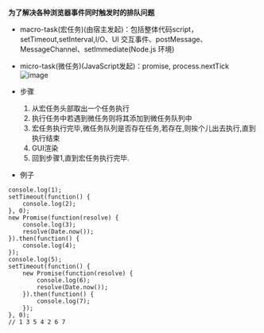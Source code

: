 **为了解决各种浏览器事件同时触发时的排队问题**

- macro-task(宏任务)(由宿主发起)：包括整体代码script，setTimeout,setInterval,I/O、UI 交互事件、postMessage、MessageChannel、setImmediate(Node.js 环境)
- micro-task(微任务)(JavaScript发起)：promise, process.nextTick
![image](https://user-gold-cdn.xitu.io/2017/11/21/15fdcea13361a1ec?imageView2/0/w/1280/h/960/format/webp/ignore-error/1)

- 步骤
    1. 从宏任务头部取出一个任务执行
    2. 执行任务中若遇到微任务则将其添加到微任务队列中
    3. 宏任务执行完毕,微任务队列是否存在任务,若存在,则挨个儿出去执行,直到执行结束
    4. GUI渲染
    5. 回到步骤1,直到宏任务执行完毕.
- 例子
```
console.log(1);
setTimeout(function() {
    console.log(2);
}, 0);
new Promise(function(resolve) {
    console.log(3);
    resolve(Date.now());
}).then(function() {
    console.log(4);
});
console.log(5);
setTimeout(function() {
    new Promise(function(resolve) {
        console.log(6);
        resolve(Date.now());
    }).then(function() {
        console.log(7);
    });
}, 0);
// 1 3 5 4 2 6 7
```